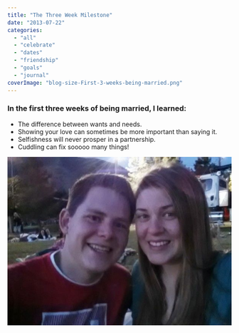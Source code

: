 ```yaml
---
title: "The Three Week Milestone"
date: "2013-07-22"
categories: 
  - "all"
  - "celebrate"
  - "dates"
  - "friendship"
  - "goals"
  - "journal"
coverImage: "blog-size-First-3-weeks-being-married.png"
---
```


### In the first three weeks of being married, I learned:

- The difference between wants and needs.
- Showing your love can sometimes be more important than saying it.
- Selfishness will never prosper in a partnership.
- Cuddling can fix sooooo many things!

![date night, newlywed date night, maceys kong cones, temple date nights](images/2013-06-08252021.21.58-1.jpg)
